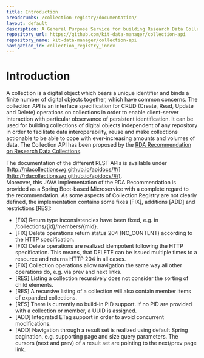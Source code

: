 ```yaml
---
title: Introduction
breadcrumbs: /collection-registry/documentation/
layout: default
description: A General Purpose Service for building Research Data Collections.
repository_url: https://github.com/kit-data-manager/collection-api
repository_name: kit-data-manager/collection-api
navigation_id: collection_registry_index
---
```


# Introduction

A collection is a digital object which bears a unique identifier and binds a finite number of digital objects together, 
which have common concerns. The collection API is an interface specification for CRUD (Create, Read, Update and Delete) 
operations on collections in order to enable client-server interaction with particular observance of persistent identification. 
It can be used for building collections of digital objects independent of any repository in order to facilitate data interoperability, 
reuse and make collections actionable to be able to cope with ever-increasing amounts and volumes of data. The Collection API has been proposed
by the [RDA Recommendation on Research Data Collections](https://zenodo.org/record/2428145#.X0YVOpMzafU). 

The documentation of the different REST APIs is available under [http://rdacollectionswg.github.io/apidocs/#/](http://rdacollectionswg.github.io/apidocs/#/).  
Moreover, this JAVA implementation of the RDA Recommendation is provided as a 
Spring Boot-based Microservice with a complete regard to the recommendation. As some aspects of Collection Registry are not 
clearly defined, the implementation contains some fixes [FIX], additions [ADD] and restrictions [RES]:

* [FIX] Return type inconsistencies have been fixed, e.g. in /collections/{id}/members/{mid}.
* [FIX] Delete operations return status 204 (NO_CONTENT) according to the HTTP specification.
* [FIX] Delete operations are realized idempotent following the HTTP specification. This means, that DELETE can be issued multiple times to a resource and returns HTTP 204 in all cases.
* [FIX] Collection operations allow navigation the same way all other operations do, e.g. via prev and next links.
* [RES] Listing a collection recursively does not consider the sorting of child elements.
* [RES] A recursive listing of a collection will also contain member items of expanded collections.
* [RES] There is currently no build-in PID support. If no PID are provided with a collection or member, a UUID is assigned.
* [ADD] Integrated ETag support in order to avoid concurrent modifications.
* [ADD] Navigation through a result set is realized using default Spring pagination, e.g. supporting page and size query parameters. The cursors (next and prev) of a result set are pointing to the next/prev page link.

